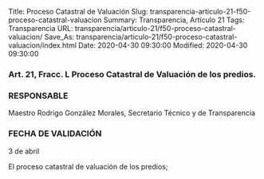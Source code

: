 Title: Proceso Catastral de Valuación
Slug: transparencia-articulo-21-f50-proceso-catastral-valuacion
Summary: Transparencia, Artículo 21
Tags: Transparencia
URL: transparencia/articulo-21/f50-proceso-catastral-valuacion/
Save_As: transparencia/articulo-21/f50-proceso-catastral-valuacion/index.html
Date: 2020-04-30 09:30:00
Modified: 2020-04-30 09:30:00


### Art. 21, Fracc. L Proceso Catastral de Valuación de los predios.

### RESPONSABLE

Maestro Rodrigo González Morales, Secretario Técnico y de Transparencia

### FECHA DE VALIDACIÓN

3 de abril

El proceso catastral de valuación de los predios;


